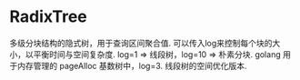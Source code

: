 # RadixTree

多级分块结构的隐式树，用于查询区间聚合值.
可以传入log来控制每个块的大小，以平衡时间与空间复杂度.
log=1 => 线段树，log=10 => 朴素分块.
golang 用于内存管理的 pageAlloc 基数树中，log=3.
线段树的空间优化版本.
